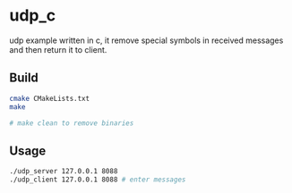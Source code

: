 # udp_c

udp example written in c, it remove special symbols in received messages and then return it to client.

## Build

```bash
cmake CMakeLists.txt
make

# make clean to remove binaries
```

## Usage

```bash
./udp_server 127.0.0.1 8088
./udp_client 127.0.0.1 8088 # enter messages
```


